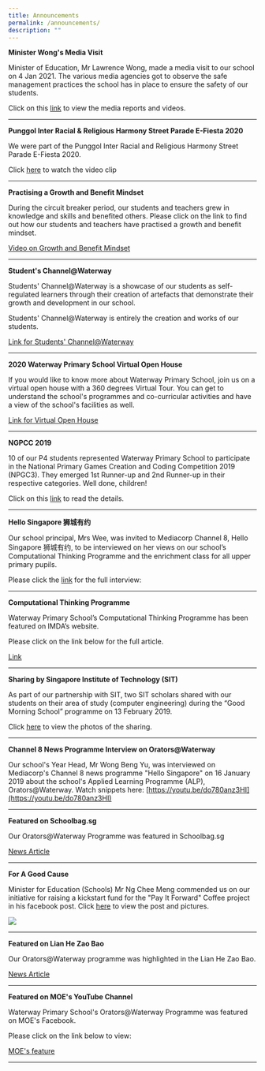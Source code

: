 ```yaml
---
title: Announcements
permalink: /announcements/
description: ""
---
```

**Minister Wong's Media Visit**

Minister of Education, Mr Lawrence Wong, made a media visit to our school on 4 Jan 2021. The various media agencies got to observe the safe management practices the school has in place to ensure the safety of our students.

Click on this [link](https://waterwaypri-moe-edu-sg-admin.cwp.sg/parents/minister-wongs-media-visit) to view the media reports and videos.

-----------------


**Punggol Inter Racial & Religious Harmony Street Parade E-Fiesta 2020**

We were part of the Punggol Inter Racial and Religious Harmony Street Parade E-Fiesta 2020.

Click [here](https://waterwaypri-moe-edu-sg-admin.cwp.sg/qql/slot/u725/2020/PunggolEFiesta2020.mp4) to watch the video clip

-----------------

**Practising a Growth and Benefit Mindset**

During the circuit breaker period, our students and teachers grew in knowledge and skills and benefited others. Please click on the link to find out how our students and teachers have practised a growth and benefit mindset.

[Video on Growth and Benefit Mindset](https://drive.google.com/file/d/13FqwVxXE6UV05yPYG0gtLU80s4W2EB3E/view)

----------------------


**Student's Channel@Waterway**

Students' Channel@Waterway is a showcase of our students as self-regulated learners through their creation of artefacts that demonstrate their growth and development in our school.

Students' Channel@Waterway is entirely the creation and works of our students.

[Link for Students' Channel@Waterway](https://waterwaypri-moe-edu-sg-admin.cwp.sg/learning-experiences/our-students-our-pride-students-channel)

-----------


**2020 Waterway Primary School Virtual Open House**

If you would like to know more about Waterway Primary School, join us on a virtual open house with a 360 degrees Virtual Tour. You can get to understand the school's programmes and co-curricular activities and have a view of the school's facilities as well.

[Link for Virtual Open House](https://waterwaypri.wixsite.com/wwps-openhouse)

------------------


**NGPCC 2019**

10 of our P4 students represented Waterway Primary School to participate in the National Primary Games Creation and Coding Competition 2019 (NPGC3). They emerged 1st Runner-up and 2nd Runner-up in their respective categories. Well done, children!

Click on this [link](https://waterwaypri.moe.edu.sg/celebrations) to read the details.

-----------------

**Hello Singapore 狮城有约**

Our school principal, Mrs Wee, was invited to Mediacorp Channel 8, Hello Singapore 狮城有约, to be interviewed on her views on our school’s Computational Thinking Programme and the enrichment class for all upper primary pupils.

Please click the [link](https://youtu.be/MgA_6yo1VsU) for the full interview:


--------------

**Computational Thinking Programme**

Waterway Primary School’s Computational Thinking Programme has been featured on IMDA’s website.

Please click on the link below for the full article.

[Link](https://www.imda.gov.sg/digitalmaker/media-center/2019/03/26/19feb16_waterwayprimary)


-----------------

**Sharing by Singapore Institute of Technology (SIT)**

As part of our partnership with SIT, two SIT scholars shared with our students on their area of study (computer engineering) during the “Good Morning School” programme on 13 February 2019. 

Click [here](https://waterwaypri-moe-edu-sg-admin.cwp.sg/wwps/sharing-by-singapore-institute-of-technology-sit-during-good-morning-school-programme) to view the photos of the sharing.

--------------

**Channel 8 News Programme Interview on Orators@Waterway**

Our school's Year Head, Mr Wong Beng Yu, was interviewed on Mediacorp's Channel 8 news programme "Hello Singapore" on 16 January 2019 about the school's Applied Learning Programme (ALP), Orators@Waterway. Watch snippets here: [https://youtu.be/do780anz3HI](https://youtu.be/do780anz3HI)

----------------

**Featured on Schoolbag.sg**

Our Orators@Waterway Programme was featured in Schoolbag.sg

[News Article](https://www.schoolbag.sg/story/waterway-primary-school-students-speak-their-way-to-confidence)

----------------

**For A Good Cause**

Minister for Education (Schools) Mr Ng Chee Meng commended us on our initiative for raising a kickstart fund for the "Pay It Forward" Coffee project in his facebook post. Click [here](https://www.facebook.com/NgCheeMengforSG/posts/1331532590200804) to view the post and pictures.

![](https://waterwaypri-moe-edu-sg-admin.cwp.sg/pix/spacer.gif)

-------------

**Featured on Lian He Zao Bao**

Our Orators@Waterway programme was highlighted in the Lian He Zao Bao.

[News Article](http://waterwaypri.moe.edu.sg/qql/slot/u725/NewsPaper_08012017.jpg)

------------

**Featured on MOE's YouTube Channel**

Waterway Primary School's Orators@Waterway Programme was featured on MOE's Facebook.

Please click on the link below to view:

[MOE's feature](https://www.facebook.com/moesingapore/posts/10155047186637004)

-------------------

